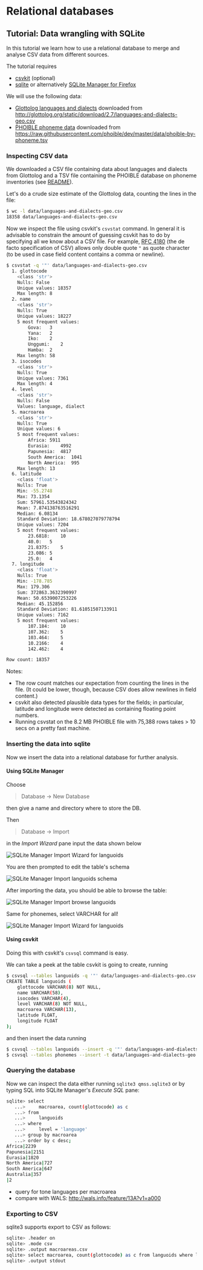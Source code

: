 
# Relational databases

## Tutorial: Data wrangling with SQLite

In this tutorial we learn how to use a relational database to merge and analyse CSV data from different sources.

The tutorial requires 
- [csvkit](https://csvkit.readthedocs.org/en/0.9.1/index.html) (optional)
- [sqlite](https://www.sqlite.org/download.html) or alternatively [SQLite Manager for Firefox](https://addons.mozilla.org/en-US/firefox/addon/sqlite-manager/)

We will use the following data:
- [Glottolog languages and dialects](data/languages-and-dialects-geo.csv) downloaded from http://glottolog.org/static/download/2.7/languages-and-dialects-geo.csv
- [PHOIBLE phoneme data](data/phoible-by-phoneme.tsv) downloaded from https://raw.githubusercontent.com/phoible/dev/master/data/phoible-by-phoneme.tsv



### Inspecting CSV data

We downloaded a CSV file containing data about languages and dialects from Glottolog and
a TSV file containing the PHOIBLE database on phoneme inventories (see [README](data/README.md)).

Let's do a crude size estimate of the Glottolog data, counting the lines in the file:

```bash
$ wc -l data/languages-and-dialects-geo.csv 
18358 data/languages-and-dialects-geo.csv
```

Now we inspect the file using csvkit's `csvstat` command.
In general it is advisable to constrain the amount of guessing csvkit has to do by specifying all we know about a CSV file. For example, [RFC 4180](https://www.ietf.org/rfc/rfc4180.txt) (the de facto specification of CSV) allows only double quote `"` as quote character (to be used in case field content contains a comma or newline).

```bash
$ csvstat -q '"' data/languages-and-dialects-geo.csv
  1. glottocode
	<class 'str'>
	Nulls: False
	Unique values: 18357
	Max length: 8
  2. name
	<class 'str'>
	Nulls: True
	Unique values: 18227
	5 most frequent values:
		Gova:	3
		Yana:	2
		Iko:	2
		Unggumi:	2
		Hamba:	2
	Max length: 58
  3. isocodes
	<class 'str'>
	Nulls: True
	Unique values: 7361
	Max length: 4
  4. level
	<class 'str'>
	Nulls: False
	Values: language, dialect
  5. macroarea
	<class 'str'>
	Nulls: True
	Unique values: 6
	5 most frequent values:
		Africa:	5911
		Eurasia:	4992
		Papunesia:	4817
		South America:	1041
		North America:	995
	Max length: 13
  6. latitude
	<class 'float'>
	Nulls: True
	Min: -55.2748
	Max: 73.1354
	Sum: 57961.53543824342
	Mean: 7.874138763516291
	Median: 6.08134
	Standard Deviation: 18.678027079778794
	Unique values: 7204
	5 most frequent values:
		23.6818:	10
		40.0:	5
		21.8375:	5
		23.086:	5
		25.0:	4
  7. longitude
	<class 'float'>
	Nulls: True
	Min: -178.785
	Max: 179.306
	Sum: 372863.3632390997
	Mean: 50.6539007253226
	Median: 45.152856
	Standard Deviation: 81.61051507133911
	Unique values: 7162
	5 most frequent values:
		107.184:	10
		107.362:	5
		103.464:	5
		10.2166:	4
		142.462:	4

Row count: 18357
```

Notes:
- The row count matches our expectation from counting the lines in the file. (It could be lower, 
  though, because CSV does allow newlines in field content.)
- csvkit also detected plausible data types for the fields; in particular, latitude and longitude
  were detected as containing floating point numbers.
- Running csvstat on the 8.2 MB PHOIBLE file with 75,388 rows takes > 10 secs on a pretty fast
  machine.


### Inserting the data into sqlite

Now we insert the data into a relational database for further analysis.


#### Using SQLite Manager

Choose

> Database -> New Database 

then give a name and directory where to store the DB.

Then

> Database -> Import

in the *Import Wizard* pane input the data shown below

![SQLite Manager Import Wizard for languoids](images/sqlitemanager-qmss-import-languoids.png)

You are then prompted to edit the table's schema

![SQLite Manager Import languoids schema](images/sqlitemanager-qmss-languoids-schema.png)

After importing the data, you should be able to browse the table:

![SQLite Manager Import browse languoids](images/sqlitemanager-qmss-languoids-browse.png)


Same for phonemes, select VARCHAR for all!

![SQLite Manager Import Wizard for languoids](images/sqlitemanager-qmss-phonemes-import.png)


#### Using csvkit

Doing this with csvkit's `csvsql` command is easy.

We can take a peek at the table csvkit is going to create, running

```bash
$ csvsql --tables languoids -q '"' data/languages-and-dialects-geo.csv
CREATE TABLE languoids (
	glottocode VARCHAR(8) NOT NULL, 
	name VARCHAR(58), 
	isocodes VARCHAR(4), 
	level VARCHAR(8) NOT NULL, 
	macroarea VARCHAR(13), 
	latitude FLOAT, 
	longitude FLOAT
);
```

and then insert the data running

```bash
$ csvsql --tables languoids --insert -q '"' data/languages-and-dialects-geo.csv
$ csvsql --tables phonemes --insert -t data/languages-and-dialects-geo.csv
```


### Querying the database

Now we can inspect the data either running `sqlite3 qmss.sqlite3` or by typing SQL
into SQLite Manager's *Execute SQL* pane:

```bash
sqlite> select
   ...>     macroarea, count(glottocode) as c
   ...> from
   ...>     languoids
   ...> where
   ...>     level = 'language'
   ...> group by macroarea
   ...> order by c desc;
Africa|2239
Papunesia|2151
Eurasia|1820
North America|727
South America|647
Australia|357
|2
```


- query for tone languages per macroarea
- compare with WALS: http://wals.info/feature/13A?v1=a000



### Exporting to CSV

sqlite3 supports export to CSV as follows:

```bash
sqlite> .header on
sqlite> .mode csv
sqlite> .output macroareas.csv
sqlite> select macroarea, count(glottocode) as c from languoids where level = 'language' group by macroarea order by c desc;
sqlite> .output stdout
```

